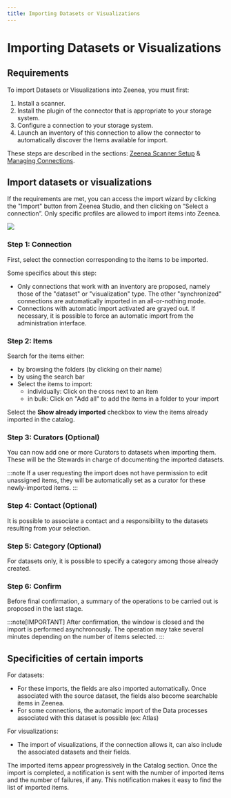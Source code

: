 ```yaml
---
title: Importing Datasets or Visualizations
---
```


# Importing Datasets or Visualizations

## Requirements 
To import Datasets or Visualizations  into Zeenea, you must first: 

1. Install a scanner.
2. Install the plugin of the connector that is appropriate to your storage system.
3. Configure a connection to your storage system.
4. Launch an inventory of this connection to allow the connector to automatically discover the Items available for import.

These steps are described in the sections: [Zeenea Scanner Setup](./zeenea-scanner-setup.md) & [Managing Connections](./zeenea-managing-connections.md).

## Import datasets or visualizations

If the requirements are met, you can access the import wizard by clicking the "Import" button from Zeenea Studio, and then clicking on “Select a connection”. Only specific profiles are allowed to import items into Zeenea.

  ![](/img/zeenea-import-items.png)

### Step 1: Connection

First, select the connection corresponding to the items to be imported.

Some specifics about this step: 
* Only connections that work with an inventory are proposed, namely those of the "dataset" or "visualization" type. The other "synchronized" connections are automatically imported in an all-or-nothing mode. 
* Connections with automatic import activated are grayed out. If necessary, it is possible to force an automatic import from the administration interface.

### Step 2: Items

Search for the items either:

* by browsing the folders (by clicking on their name) 
* by using the search bar
* Select the items to import:  
    * individually: Click on the cross next to an item 
    * in bulk: Click on "Add all" to add the items in a folder to your import 

Select the **Show already imported** checkbox to view the items already imported in the catalog.

### Step 3: Curators (Optional)

You can now add one or more Curators to datasets when importing them. These will be the Stewards in charge of documenting the imported datasets. 

:::note
If a user requesting the import does not have permission to edit unassigned items, they will be automatically set as a curator for these newly-imported items.
:::

### Step 4: Contact (Optional)

It is possible to associate a contact and a responsibility to the datasets resulting from your selection. 

### Step 5: Category (Optional)

For datasets only, it is possible to specify a category among those already created.

### Step 6: Confirm

Before final confirmation, a summary of the operations to be carried out is proposed in the last stage.

:::note[IMPORTANT]
After confirmation, the window is closed and the import is performed asynchronously. The operation may take several minutes depending on the number of items selected.
:::

## Specificities of certain imports

For datasets:

* For these imports, the fields are also imported automatically. Once associated with the source dataset, the fields also become searchable items in Zeenea.
* For some connections, the automatic import of the Data processes associated with this dataset is possible (ex: Atlas)

For visualizations: 

* The import of visualizations, if the connection allows it, can also include the associated datasets and their fields.

The imported items appear progressively in the Catalog section. Once the import is completed, a notification is sent with the number of imported items and the number of failures, if any. This notification makes it easy to find the list of imported items.